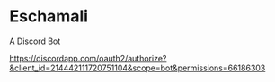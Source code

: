 # Eschamali
A Discord Bot

https://discordapp.com/oauth2/authorize?&client_id=214442111720751104&scope=bot&permissions=66186303